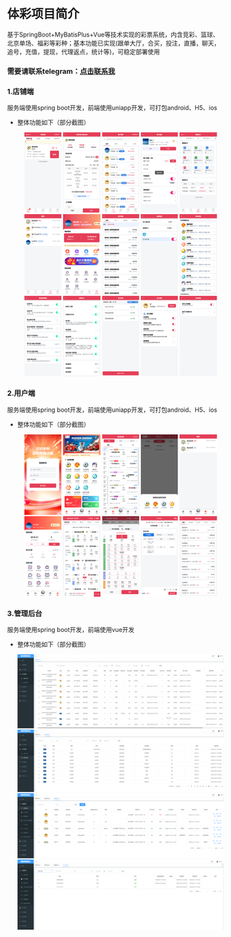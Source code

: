 # 体彩项目简介
基于SpringBoot+MyBatisPlus+Vue等技术实现的彩票系统，内含竞彩、篮球、北京单场、福彩等彩种；基本功能已实现(跟单大厅，合买，投注，直播，聊天，追号，充值，提现，代理返点，统计等)，可稳定部署使用
### 需要请联系telegram：<a href="https://t.me/dinalampiasiPkcmY548" target="_blank" rel="noopener noreferrer">点击联系我</a>
### 1.店铺端
  服务端使用spring boot开发，前端使用uniapp开发，可打包android、H5、ios
  * 整体功能如下（部分截图）
    
    <center class ='img'>
    <img title="XX" src="./shop/1.png" width="18%">
    <img title="XX" src="./shop/2.png" width="18%">
    <img title="XX" src="./shop/3.png" width="18%">
    <img title="XX" src="./shop/4.png" width="18%">
    <img title="XX" src="./shop/5.png" width="18%">
    </center>
    <center class ='img'>
    <img title="XX" src="./shop/6.png" width="18%">
    <img title="XX" src="./shop/7.png" width="18%">
    <img title="XX" src="./shop/8.png" width="18%">
    <img title="XX" src="./shop/9.png" width="18%">
    <img title="XX" src="./shop/10.png" width="18%">
    </center>
    <center class ='img'>
    <img title="XX" src="./shop/11.png" width="18%">
    <img title="XX" src="./shop/12.png" width="18%">
    <img title="XX" src="./shop/13.png" width="18%">
    <img title="XX" src="./shop/14.png" width="18%">
    <img title="XX" src="./shop/15.png" width="18%">
    </center>
### 2.用户端
服务端使用spring boot开发，前端使用uniapp开发，可打包android、H5、ios
* 整体功能如下（部分截图）
  
  <center class ='img'>
  <img title="XX" src="./user/1.png" width="18%">
  <img title="XX" src="./user/2.png" width="18%">
  <img title="XX" src="./user/3.png" width="18%">
  <img title="XX" src="./user/4.png" width="18%">
  <img title="XX" src="./user/5.png" width="18%">
  </center>
  <center class ='img'>
  <img title="XX" src="./user/6.png" width="18%">
  <img title="XX" src="./user/7.png" width="18%">
  <img title="XX" src="./user/8.png" width="18%">
  <img title="XX" src="./user/9.png" width="18%">
  <img title="XX" src="./user/11.png" width="18%">
  </center>
### 3.管理后台
服务端使用spring boot开发，前端使用vue开发
* 整体功能如下（部分截图）
  
  <center class ='img'>
  <img title="XX" src="./admin/1.png" >
  <img title="XX" src="./admin/2.png" >
  <img title="XX" src="./admin/3.png" >
  <img title="XX" src="./admin/4.png" >
  </center>

